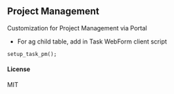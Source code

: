 ## Project Management

Customization for Project Management via Portal

- For ag child table, add in Task WebForm client script

```
setup_task_pm();
```

#### License

MIT
